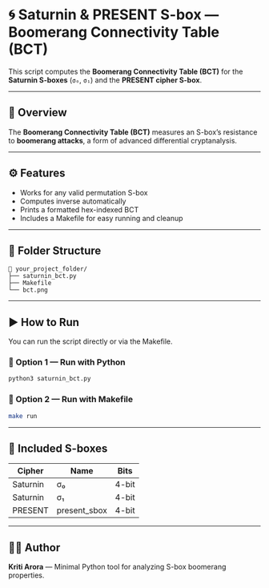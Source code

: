 # 🌀 Saturnin & PRESENT S-box — Boomerang Connectivity Table (BCT)

This script computes the **Boomerang Connectivity Table (BCT)** for the **Saturnin S-boxes** (`σ₀`, `σ₁`) and the **PRESENT cipher S-box**.

---

## 📘 Overview

The **Boomerang Connectivity Table (BCT)** measures an S-box’s resistance to **boomerang attacks**, a form of advanced differential cryptanalysis.

---

## ⚙️ Features

* Works for any valid permutation S-box
* Computes inverse automatically
* Prints a formatted hex-indexed BCT
* Includes a Makefile for easy running and cleanup

---

## 📁 Folder Structure

```
📁 your_project_folder/
├── saturnin_bct.py     
├── Makefile            
└── bct.png             
```

---

## ▶️ How to Run

You can run the script directly or via the Makefile.

### 🔹 Option 1 — Run with Python

```bash
python3 saturnin_bct.py
```

### 🔹 Option 2 — Run with Makefile

```bash
make run
```

---

## 🧩 Included S-boxes

| Cipher   | Name         | Bits  |
| -------- | ------------ | ----- |
| Saturnin | σ₀           | 4-bit |
| Saturnin | σ₁           | 4-bit |
| PRESENT  | present_sbox | 4-bit |

---

## 🧑‍💻 Author

**Kriti Arora** — Minimal Python tool for analyzing S-box boomerang properties.

